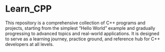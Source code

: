 # Learn_CPP
This repository is a comprehensive collection of C++ programs and projects, starting from the simplest “Hello World” example and gradually progressing to advanced topics and real-world applications. It is designed to serve as a learning journey, practice ground, and reference hub for C++ developers at all levels.
